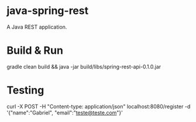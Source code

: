 # java-spring-rest
A Java REST application.

# Build & Run
gradle clean build && java -jar build/libs/spring-rest-api-0.1.0.jar

# Testing 
curl -X POST -H "Content-type: application/json" localhost:8080/register -d '{"name":"Gabriel", "email":"teste@teste.com"}'
